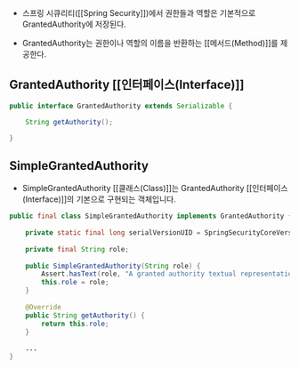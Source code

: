 - 스프링 시큐리티([[Spring Security]])에서 권한들과 역할은 기본적으로 GrantedAuthority에 저장된다.

- GrantedAuthority는 권한이나 역할의 이름을 반환하는 [[메서드(Method)]]를 제공한다.

## GrantedAuthority [[인터페이스(Interface)]]

```java
public interface GrantedAuthority extends Serializable {

	String getAuthority();

}
```

## SimpleGrantedAuthority

- SimpleGrantedAuthority [[클래스(Class)]]는 GrantedAuthority [[인터페이스(Interface)]]의 기본으로 구현되는 객체입니다.

```java
public final class SimpleGrantedAuthority implements GrantedAuthority {
	
	private static final long serialVersionUID = SpringSecurityCoreVersion.SERIAL_VERSION_UID;
	
	private final String role;
	
	public SimpleGrantedAuthority(String role) {
		Assert.hasText(role, "A granted authority textual representation is required");
		this.role = role;
	}
	
	@Override
	public String getAuthority() {
		return this.role;
	}
    
    ...
}
```